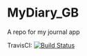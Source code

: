 # MyDiary_GB
A repo for my journal app

TravisCI: [![Build Status](https://travis-ci.org/balaakagordon/MyDiary_GB.svg?branch=master)](https://travis-ci.org/balaakagordon/MyDiary_GB)
